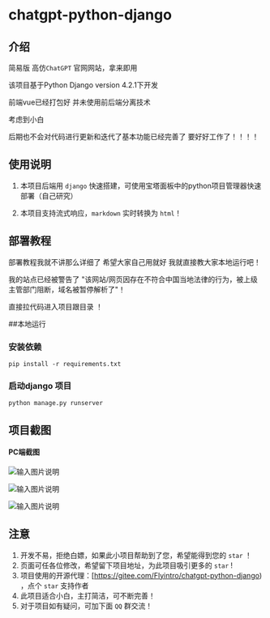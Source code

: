 # chatgpt-python-django

## 介绍

简易版 高仿`ChatGPT` 官网网站，拿来即用

该项目基于Python Django version 4.2.1下开发

前端vue已经打包好 并未使用前后端分离技术

考虑到小白 

后期也不会对代码进行更新和迭代了基本功能已经完善了 要好好工作了！！！！


## 使用说明

1. 本项目后端用 `django` 快速搭建，可使用宝塔面板中的python项目管理器快速部署（自己研究）

2. 本项目支持流式响应，`markdown` 实时转换为 `html`！

## 部署教程

部署教程我就不讲那么详细了 希望大家自己用就好 我就直接教大家本地运行吧！

我的站点已经被警告了 "该网站/网页因存在不符合中国当地法律的行为，被上级主管部门阻断，域名被暂停解析了"！

直接拉代码进入项目跟目录  ！


##本地运行

### 安装依赖

`pip install -r requirements.txt`

### 启动django 项目

`python manage.py runserver` 

## 项目截图

#### PC端截图

![输入图片说明](https://foruda.gitee.com/images/1695451760221108701/8a345f2d_2098213.png "20230923144856.png")

![输入图片说明](https://foruda.gitee.com/images/1695451839951074237/7861c63e_2098213.png "20230923144951.png")

![输入图片说明](https://foruda.gitee.com/images/1695451923521246282/e389b44b_2098213.png "20230923145140.png")



## 注意

1. 开发不易，拒绝白嫖，如果此小项目帮助到了您，希望能得到您的 `star` ！
2. 页面可任各位修改，希望留下项目地址，为此项目吸引更多的 `star` !
3. 项目使用的开源代理：[https://gitee.com/Flyintro/chatgpt-python-django) ，点个 `star` 支持作者
4. 此项目适合小白，主打简洁，可不断完善！
5. 对于项目如有疑问，可加下面 `QQ` 群交流！


